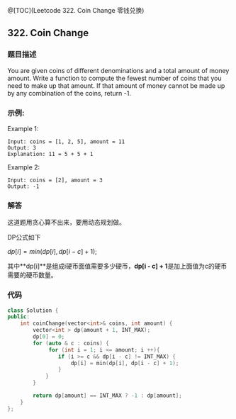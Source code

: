 @[TOC](Leetcode 322. Coin Change 零钱兑换)

## 322. Coin Change
### 题目描述

You are given coins of different denominations and a total amount of money amount. Write a function to compute the fewest number of coins that you need to make up that amount. If that amount of money cannot be made up by any combination of the coins, return -1.

### 示例:

Example 1:

    Input: coins = [1, 2, 5], amount = 11
    Output: 3 
    Explanation: 11 = 5 + 5 + 1
Example 2:

    Input: coins = [2], amount = 3
    Output: -1

### 解答

这道题用贪心算不出来，要用动态规划做。

DP公式如下

$dp[i] = min(dp[i], dp[i - c] + 1);$

其中**dp[i]**是组成i硬币面值需要多少硬币，**dp[i - c] + 1**是加上面值为c的硬币需要的硬币数量。

### 代码
```cpp
class Solution {
public:
    int coinChange(vector<int>& coins, int amount) {
        vector<int > dp(amount + 1, INT_MAX);
        dp[0] = 0;
        for (auto & c : coins) {
             for (int i = 1; i <= amount; i ++){
                if (i >= c && dp[i - c] != INT_MAX) {
                    dp[i] = min(dp[i], dp[i - c] + 1);
                }
            }
        }

        return dp[amount] == INT_MAX ? -1 : dp[amount];
    }
};
```